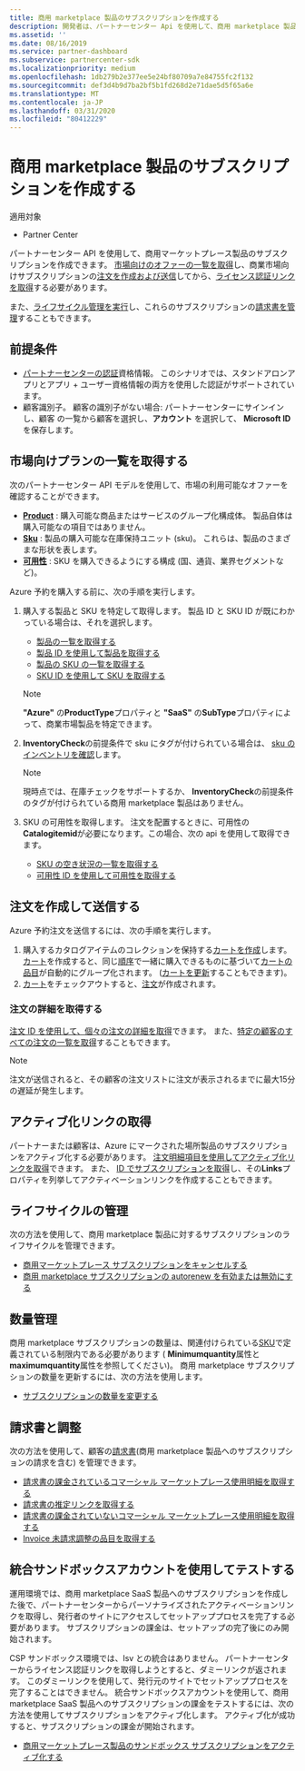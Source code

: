 ```yaml
---
title: 商用 marketplace 製品のサブスクリプションを作成する
description: 開発者は、パートナーセンター Api を使用して、商用 marketplace 製品のサブスクリプションを作成および管理できます。
ms.assetid: ''
ms.date: 08/16/2019
ms.service: partner-dashboard
ms.subservice: partnercenter-sdk
ms.localizationpriority: medium
ms.openlocfilehash: 1db279b2e377ee5e24bf80709a7e84755fc2f132
ms.sourcegitcommit: def3d4b9d7ba2bf5b1fd268d2e71dae5d5f65a6e
ms.translationtype: MT
ms.contentlocale: ja-JP
ms.lasthandoff: 03/31/2020
ms.locfileid: "80412229"
---
```

# <a name="create-a-subscription-for-commercial-marketplace-products"></a>商用 marketplace 製品のサブスクリプションを作成する

適用対象

* Partner Center

パートナーセンター API を使用して、商用マーケットプレース製品のサブスクリプションを作成できます。 [市場向けのオファーの一覧を取得](#get-a-list-of-offers-for-a-market)し、商業市場向けサブスクリプションの[注文を作成および送信](#create-and-submit-an-order)してから、[ライセンス認証リンクを取得](#get-activation-link)する必要があります。

また、[ライフサイクル管理を実行](#lifecycle-management)し、これらのサブスクリプションの[請求書を管理](#invoice-and-reconciliation)することもできます。

## <a name="prerequisites"></a>前提条件

* [パートナーセンターの認証](partner-center-authentication.md)資格情報。 このシナリオでは、スタンドアロンアプリとアプリ + ユーザー資格情報の両方を使用した認証がサポートされています。
* 顧客識別子。 顧客の識別子がない場合: パートナーセンターにサインインし、顧客 の一覧から顧客を選択し、**アカウント** を選択して、 **Microsoft ID**を保存します。

## <a name="get-a-list-of-offers-for-a-market"></a>市場向けプランの一覧を取得する

次のパートナーセンター API モデルを使用して、市場の利用可能なオファーを確認することができます。

* **[Product](product-resources.md#product)** : 購入可能な商品またはサービスのグループ化構成体。 製品自体は購入可能なの項目ではありません。
* **[Sku](product-resources.md#sku)** : 製品の購入可能な在庫保持ユニット (sku)。 これらは、製品のさまざまな形状を表します。
* **[可用性](product-resources.md#availability)** : SKU を購入できるようにする構成 (国、通貨、業界セグメントなど)。

Azure 予約を購入する前に、次の手順を実行します。

1. 購入する製品と SKU を特定して取得します。 製品 ID と SKU ID が既にわかっている場合は、それを選択します。

    * [製品の一覧を取得する](get-a-list-of-products.md)
    * [製品 ID を使用して製品を取得する](get-a-product-by-id.md)
    * [製品の SKU の一覧を取得する](get-a-list-of-skus-for-a-product.md)
    * [SKU ID を使用して SKU を取得する](get-a-sku-by-id.md)

    > [!NOTE]
    > **"Azure"** の**ProductType**プロパティと **"SaaS"** の**SubType**プロパティによって、商業市場製品を特定できます。

2. **InventoryCheck**の前提条件で sku にタグが付けられている場合は、 [sku のインベントリを確認](check-inventory.md)します。

    > [!NOTE]
    > 現時点では、在庫チェックをサポートするか、 **InventoryCheck**の前提条件のタグが付けられている商用 marketplace 製品はありません。

3. SKU の可用性を取得します。 注文を配置するときに、可用性の**Catalogitemid**が必要になります。この場合、次の api を使用して取得できます。

    * [SKU の空き状況の一覧を取得する](get-a-list-of-availabilities-for-a-sku.md)
    * [可用性 ID を使用して可用性を取得する](get-an-availability-by-id.md)

## <a name="create-and-submit-an-order"></a>注文を作成して送信する

Azure 予約注文を送信するには、次の手順を実行します。

1. 購入するカタログアイテムのコレクションを保持する[カートを作成](create-a-cart.md)します。 [カート](cart-resources.md#cart)を作成すると、同じ[順序](order-resources.md#order)で一緒に購入できるものに基づいて[カートの品目](cart-resources.md#cartlineitem)が自動的にグループ化されます。 ([カートを更新](update-a-cart.md)することもできます)。
2. [カート](checkout-a-cart.md)をチェックアウトすると、[注文](order-resources.md#order)が作成されます。

### <a name="get-order-details"></a>注文の詳細を取得する

[注文 ID を使用して、個々の注文の詳細を取得](get-an-order-by-id.md)できます。 また、[特定の顧客のすべての注文の一覧を取得](get-all-of-a-customer-s-orders.md)することもできます。

> [!NOTE]
> 注文が送信されると、その顧客の注文リストに注文が表示されるまでに最大15分の遅延が発生します。

## <a name="get-activation-link"></a>アクティブ化リンクの取得

パートナーまたは顧客は、Azure にマークされた場所製品のサブスクリプションをアクティブ化する必要があります。 [注文明細項目を使用してアクティブ化リンクを取得](get-activation-link-by-order-line-item.md)できます。 また、 [ID でサブスクリプションを取得](get-a-subscription-by-id.md)し、その**Links**プロパティを列挙してアクティベーションリンクを作成することもできます。

## <a name="lifecycle-management"></a>ライフサイクルの管理

次の方法を使用して、商用 marketplace 製品に対するサブスクリプションのライフサイクルを管理できます。

* [商用マーケットプレース サブスクリプションをキャンセルする](cancel-an-azure-marketplace-subscription.md)
* [商用 marketplace サブスクリプションの autorenew を有効または無効にする](update-autorenew-for-an-azure-marketplace-subscription.md)

## <a name="quantity-management"></a>数量管理

商用 marketplace サブスクリプションの数量は、関連付けられている[SKU](product-resources.md#sku)で定義されている制限内である必要があります ( **Minimumquantity**属性と**maximumquantity**属性を参照してください)。 商用 marketplace サブスクリプションの数量を更新するには、次の方法を使用します。

* [サブスクリプションの数量を変更する](change-the-quantity-of-a-subscription.md)

## <a name="invoice-and-reconciliation"></a>請求書と調整

次の方法を使用して、顧客の[請求書](invoice-resources.md)(商用 marketplace 製品へのサブスクリプションの請求を含む) を管理できます。

* [請求書の課金されているコマーシャル マーケットプレース使用明細を取得する](get-invoice-billed-consumption-lineitems.md)
* [請求書の推定リンクを取得する](get-invoice-estimate-links.md)
* [請求書の課金されていないコマーシャル マーケットプレース使用明細を取得する](get-invoice-unbilled-consumption-lineitems.md)
* [Invoice 未請求調整の品目を取得する](get-invoice-unbilled-recon-lineitems.md)

## <a name="test-using-integration-sandbox-account"></a>統合サンドボックスアカウントを使用してテストする

運用環境では、商用 marketplace SaaS 製品へのサブスクリプションを作成した後で、パートナーセンターからパーソナライズされたアクティベーションリンクを取得し、発行者のサイトにアクセスしてセットアッププロセスを完了する必要があります。 サブスクリプションの課金は、セットアップの完了後にのみ開始されます。

CSP サンドボックス環境では、Isv との統合はありません。 パートナーセンターからライセンス認証リンクを取得しようとすると、ダミーリンクが返されます。 このダミーリンクを使用して、発行元のサイトでセットアッププロセスを完了することはできません。 統合サンドボックスアカウントを使用して、商用 marketplace SaaS 製品へのサブスクリプションの課金をテストするには、次の方法を使用してサブスクリプションをアクティブ化します。 アクティブ化が成功すると、サブスクリプションの課金が開始されます。

* [商用マーケットプレース製品のサンドボックス サブスクリプションをアクティブ化する](activate-sandbox-subscription-azure-marketplace-products.md)

